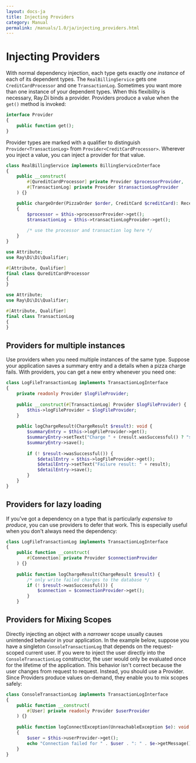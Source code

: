 ```yaml
---
layout: docs-ja
title: Injecting Providers
category: Manual
permalink: /manuals/1.0/ja/injecting_providers.html
---
```

# Injecting Providers

With normal dependency injection, each type gets exactly *one instance* of each
of its dependent types. The `RealBillingService` gets one `CreditCardProcessor`
and one `TransactionLog`. Sometimes you want more than one instance of your
dependent types. When this flexibility is necessary, Ray.Di binds a provider.
Providers produce a value when the `get()` method is invoked:

```php
interface Provider
{
    public function get();
}
```

Provider types are marked with a qualifier to distinguish `Provider<TransactionLog>` from `Provider<CreditCardProcessor>`. Wherever you inject a value, you can inject a provider for that value.

```php
class RealBillingService implements BillingServiceInterface
{
    public __construct(
        #[QureditCardProcessor] private Provider $processorProvider,
        #[TransactionLog] private Provider $transactionLogProvider
    ) {}

    public chargeOrder(PizzaOrder $order, CreditCard $creditCard): Receipt
    {
        $processor = $this->processorProvider->get();
        $transactionLog = $this->transactionLogProvider->get();
        
        /* use the processor and transaction log here */
    }
}
```

```php
use Attribute;
use Ray\Di\Di\Qualifier;

#[Attribute, Qualifier]
final class QureditCardProcessor
{
}
```

```php
use Attribute;
use Ray\Di\Di\Qualifier;

#[Attribute, Qualifier]
final class TransactionLog
{
}
```

## Providers for multiple instances

Use providers when you need multiple instances of the same type. Suppose your
application saves a summary entry and a details when a pizza charge fails. With
providers, you can get a new entry whenever you need one:

```php
class LogFileTransactionLog implements TransactionLogInterface
{
    private readonly Provider $logFileProvider;
    
    public __construct(#[TransactionLog] Provider $logFileProvider) {
        $this->logFileProvider = $logFileProvider;
    }
    
    public logChargeResult(ChargeResult $result): void {
        $summaryEntry = $this->logFileProvider->get();
        $summaryEntry->setText("Charge " + (result.wasSuccessful() ? "success" : "failure"));
        $summaryEntry->save();
        
        if (! $result->wasSuccessful()) {
            $detailEntry = $this->logFileProvider->get();
            $detailEntry->setText("Failure result: " + result);
            $detailEntry->save();
        }
    }
}
```

## Providers for lazy loading

If you've got a dependency on a type that is particularly *expensive to
produce*, you can use providers to defer that work. This is especially useful
when you don't always need the dependency:

```php
class LogFileTransactionLog implements TransactionLogInterface
{
    public function __construct(
        #[Connection] private Provider $connectionProvider
    ) {}
    
    public function logChargeResult(ChargeResult $result) {
        /* only write failed charges to the database */
        if (! $result->wasSuccessful()) {
            $connection = $connectionProvider->get();
        }
    }
```

## Providers for Mixing Scopes

Directly injecting an object with a _narrower_ scope usually causes unintended
behavior in your application. In the example below, suppose you have a singleton
`ConsoleTransactionLog` that depends on the request-scoped current user. If you
were to inject the user directly into the `ConsoleTransactionLog` constructor,
the user would only be evaluated once for the lifetime of the application. This
behavior isn't correct because the user changes from request to request.
Instead, you should use a Provider. Since Providers produce values on-demand,
they enable you to mix scopes safely:

```php
class ConsoleTransactionLog implements TransactionLogInterface
{
    public function __construct(
        #[User] private readonly Provider $userProvider
    ) {}
    
    public function logConnectException(UnreachableException $e): void
    {
        $user = $this->userProvider->get();
        echo "Connection failed for " . $user . ": " . $e->getMessage();
    }
}
```
